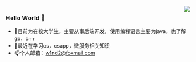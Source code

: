 <img align="right" src="https://github-readme-stats.vercel.app/api?username=2w1nd&show_icons=true&icon_color=CE1D2D&text_color=718096&bg_color=ffffff&hide_title=true" />

### Hello World 👋
- 🔭目前为在校大学生，主要从事后端开发，使用编程语言主要为java，也了解go，c++<br/>
- 🌱最近在学习os，csapp，微服务相关知识
- 📫个人邮箱：w1nd2@foxmail.com
<!--
**2w1nd/2w1nd** is a ✨ _special_ ✨ repository because its `README.md` (this file) appears on your GitHub profile.

Here are some ideas to get you started:

- 🔭 I’m currently working on ...
- 🌱 I’m currently learning ...
- 👯 I’m looking to collaborate on ...
- 🤔 I’m looking for help with ...
- 💬 Ask me about ...
- 📫 How to reach me: ...
- 😄 Pronouns: ...
- ⚡ Fun fact: ...
-->
